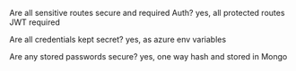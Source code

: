 Are all sensitive routes secure and required Auth? yes, all protected routes JWT required

Are all credentials kept secret?  yes, as azure env variables

Are any stored passwords secure?  yes, one way hash and stored in Mongo
